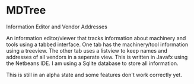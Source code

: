 # MDTree
Information Editor and Vendor Addresses

An information editor/viewer that tracks information about machinery and tools using a tabbed interface. One tab has the machinery/tool information using a treeview. The other tab uses a listview to keep names and addresses of all vendors in a seperate view. This is written in Javafx using the Netbeans IDE. I am using a Sqlite database to store all information.

This is still in an alpha state and some features don't work correctly yet. 
